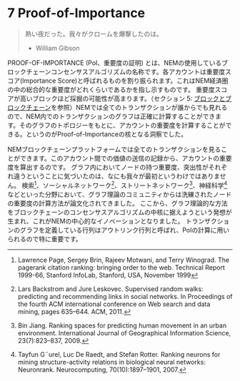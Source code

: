 # 7 Proof-of-Importance

> 熱い夜だった。我々がクロームを爆撃したのは。
> - William Gibson

PROOF-OF-IMPORTANCE (PoI、重要度の証明) とは、NEMの使用しているブロックチェーンコンセンサスアルゴリズムの名称です。各アカウントは重要度スコア(Importance Score)と呼ばれるものを割り振られます。これはNEM経済圏の中の総合的な重要度がどれくらいであるかを指し示すものです。
重要度スコアが高いブロックほど採掘の可能性が高まります。（セクション 5: [ブロックとブロックチェーン](5_Blockchain.md)を参照）NEMでは全てのトランザクションが誰からでも見れるので、NEM内でのトランザクションのグラフは正確に計算することができます。そのグラフのトポロジーをもとに、アカウントの重要度を計算することができる。というのがProof-of-Importanceの核となる洞察でした。

NEMブロックチェーンプラットフォームでは全てのトランザクションを見ることができます。このアカウント間での価値の送信の記録から、アカウントの重要度を算出するのです。
グラフ内においてノードの持つ重要度、突出性がそれぞれ違うということに気づいたのは、なにも我々が最初というわけではありません。
検索[^11]、ソーシャルネットワーク[^1]、ストリートネットワーク[^7]、神経科学[^6]などといった分野において、グラフ理論のコミュニティからは洗練されたノードの重要度の計算方法が論文化されてきました。
ここから、グラフ理論的な方法をブロックチェーンのコンセンサスアルゴリズムの中核に据えようという発想が生まれ、これがNEMの中心的なイノベーションとなりました。
トランザクションのグラフを定義している行列はアウトリンク行列と呼ばれ、PoIの計算に用いられるので特に重要です。


[^1]: Lars Backstrom and Jure Leskovec. Supervised random walks: predicting and recommending links in social networks. In Proceedings of the fourth ACM international conference on Web search and data mining, pages 635–644. ACM, 2011.
[^6]: Tayfun G¨urel, Luc De Raedt, and Stefan Rotter. Ranking neurons for mining structure-activity relations in biological neural networks: Neuronrank. Neurocomputing, 70(10):1897–1901, 2007.
[^7]: Bin Jiang. Ranking spaces for predicting human movement in an urban environment. International Journal of Geographical Information Science, 23(7):823–837, 2009.
[^11]: Lawrence Page, Sergey Brin, Rajeev Motwani, and Terry Winograd. The pagerank citation ranking: bringing order to the web. Technical Report 1999-66, Stanford InfoLab, Stanford, USA, November 1999
